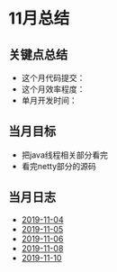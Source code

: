 # 11月总结

## 关键点总结

* 这个月代码提交：
* 这个月效率程度：
* 单月开发时间：

## 当月目标

* 把java线程相关部分看完
* 看完netty部分的源码
  
## 当月日志

* [2019-11-04](./2019-11-04.md)
* [2019-11-05](./2019-11-05.md)
* [2019-11-06](./2019-11-06.md)
* [2019-11-08](./2019-11-08.md)
* [2019-11-10](./2019-11-10.md)
